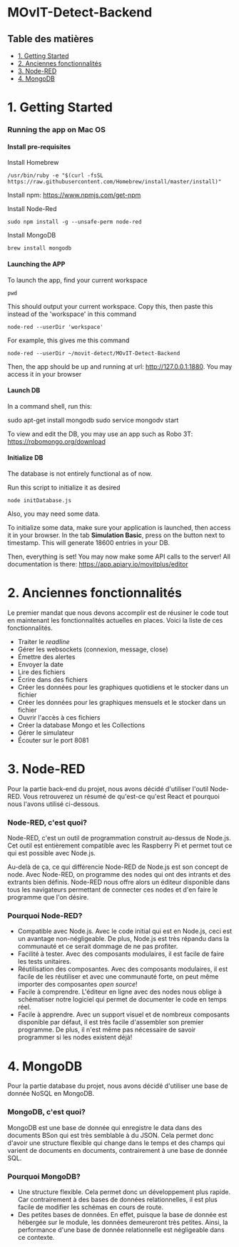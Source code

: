 # MOvIT-Detect-Backend

## Table des matières

* [1. Getting Started](#1-getting-started)
* [2. Anciennes fonctionnalités](#1-anciennes-fonctionnalités)
* [3. Node-RED](#2-node-red)
* [4. MongoDB](#3-mongodb)

# 1. Getting Started

### Running the app on Mac OS

#### Install pre-requisites

Install Homebrew

```
/usr/bin/ruby -e "$(curl -fsSL https://raw.githubusercontent.com/Homebrew/install/master/install)"
```

Install npm: https://www.npmjs.com/get-npm

Install Node-Red

```
sudo npm install -g --unsafe-perm node-red
```

Install MongoDB

```
brew install mongodb
```

#### Launching the APP

To launch the app, find your current workspace

```
pwd
```

This should output your current workspace. Copy this, then paste this instead of the 'workspace' in this command

```
node-red --userDir 'workspace'
```

For example, this gives me this command

```
node-red --userDir ~/movit-detect/MOvIT-Detect-Backend
```

Then, the app should be up and running at url: http://127.0.0.1:1880. You may access it in your browser

#### Launch DB

In a command shell, run this:

sudo apt-get install mongodb 
sudo service mongodv start

To view and edit the DB, you may use an app such as Robo 3T: https://robomongo.org/download

#### Initialize DB

The database is not entirely functional as of now.

Run this script to initialize it as desired

```
node initDatabase.js
```

Also, you may need some data.

To initialize some data, make sure your application is launched, then access it in your browser. In the tab **Simulation Basic**, press on the button next to timestamp. This will generate 18600 entries in your DB.

Then, everything is set! You may now make some API calls to the server! All documentation is there: https://app.apiary.io/movitplus/editor

# 2. Anciennes fonctionnalités

Le premier mandat que nous devons accomplir est de réusiner le code tout en maintenant les fonctionnalités actuelles en places. Voici la liste de ces fonctionnalités.

* Traiter le *readline*
* Gérer les websockets (connexion, message, close)
* Émettre des alertes
* Envoyer la date
* Lire des fichiers
* Écrire dans des fichiers
* Créer les données pour les graphiques quotidiens et le stocker dans un fichier
* Créer les données pour les graphiques mensuels et le stocker dans un fichier
* Ouvrir l'accès à ces fichiers
* Créer la database Mongo et les Collections
* Gérer le simulateur
* Écouter sur le port 8081

# 3. Node-RED

Pour la partie back-end du projet, nous avons décidé d'utiliser l'outil Node-RED. Vous retrouverez un résumé de qu'est-ce qu'est React et pourquoi nous l'avons utilisé ci-dessous.

### Node-RED, c'est quoi?

Node-RED, c'est un outil de programmation construit au-dessus de Node.js. Cet outil est entièrement compatible avec les Raspberry Pi et permet tout ce qui est possible avec Node.js.

Au-delà de ça, ce qui différencie Node-RED de Node.js est son concept de node. Avec Node-RED, on programme des nodes qui ont des intrants et des extrants bien définis. Node-RED nous offre alors un éditeur disponible dans tous les navigateurs permettant de connecter ces nodes et d'en faire le programme que l'on désire.

### Pourquoi Node-RED?

* Compatible avec Node.js. Avec le code initial qui est en Node.js, ceci est un avantage non-négligeable. De plus, Node.js est très répandu dans la communauté et ce serait dommage de ne pas profiter.
* Facilité à tester. Avec des composants modulaires, il est facile de faire les tests unitaires.
* Réutilisation des composantes. Avec des composants modulaires, il est facile de les réutiliser et avec une communauté forte, on peut même importer des composantes *open source*!
* Facile à comprendre. L'éditeur en ligne avec des nodes nous oblige à schématiser notre logiciel qui permet de documenter le code en temps réel.
* Facile à apprendre. Avec un support visuel et de nombreux composants disponible par défaut, il est très facile d'assembler son premier programme. De plus, il n'est même pas nécessaire de savoir programmer si les nodes existent déjà!

# 4. MongoDB

Pour la partie database du projet, nous avons décidé d'utiliser une base de donnée NoSQL en MongoDB.

### MongoDB, c'est quoi?

MongoDB est une base de donnée qui enregistre le data dans des documents BSon qui est très semblable à du JSON. Cela permet donc d'avoir une structure flexible qui change dans le temps et des champs qui varient de documents en documents, contrairement à une base de donnée SQL.

### Pourquoi MongoDB?

* Une structure flexible. Cela permet donc un développement plus rapide. Car contrairement à des bases de données relationnelles, il est plus facile de modifier les schémas en cours de route.
* Des petites bases de données. En effet, puisque la base de donnée est hébergée sur le module, les données demeureront très petites. Ainsi, la performance d'une base de donnée relationnelle est négligeable dans ce contexte.

